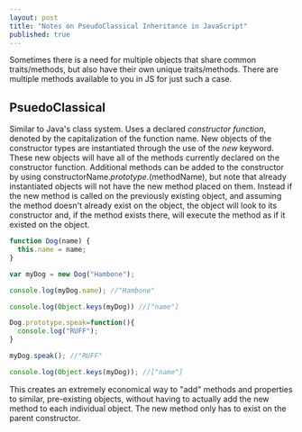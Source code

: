 ```yaml
---
layout: post
title: "Notes on PseudoClassical Inheritance in JavaScript"
published: true
---
```


Sometimes there is a need for multiple objects that share common
traits/methods, but also have their own unique traits/methods. There are
multiple methods available to you in JS for just such a case.

## PsuedoClassical

Similar to Java's class system. Uses a declared _constructor function_, denoted
by the capitalization of the function name. New objects of the constructor types
are instantiated through the use of the _new_ keyword. These new objects will
have all of the methods currently declared on the constructor function.
Additional methods can be added to the constructor by using
constructorName._prototype_.(methodName), but note that already instantiated
objects will not have the new method placed on them. Instead if the new method
is called on the previously existing object, and assuming the method doesn't
already exist on the object, the object will look to its constructor and, if the
method exists there, will execute the method as if it existed on the object.

```javascript
function Dog(name) {
  this.name = name;
}

var myDog = new Dog("Hambone");

console.log(myDog.name); //"Hambone"

console.log(Object.keys(myDog)) //["name"]

Dog.prototype.speak=function(){
  console.log("RUFF");
}

myDog.speak(); //"RUFF"

console.log(Object.keys(myDog)); //["name"]

```

This creates an extremely economical way to "add" methods and properties to
similar, pre-existing objects, without having to actually add the new method to
each individual object. The new method only has to exist on the parent
constructor.
